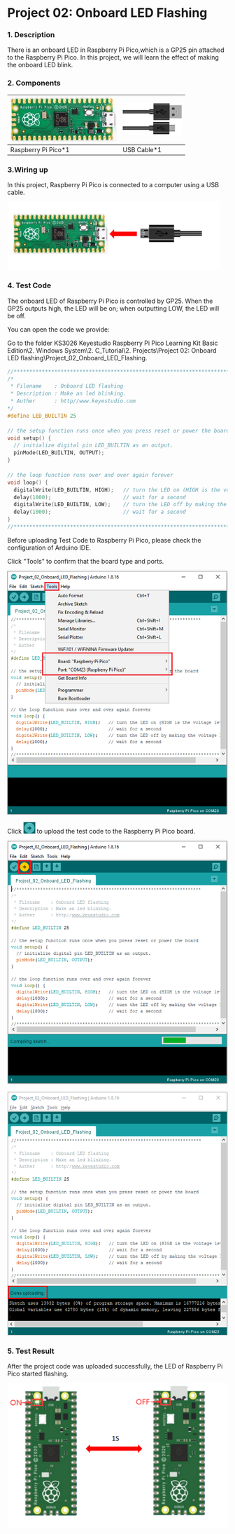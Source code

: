 # Project 02: Onboard LED Flashing

### **1. Description**

There is an onboard LED in Raspberry Pi Pico,which is a GP25 pin attached to the Raspberry Pi Pico. In this project, we will learn the effect of making the onboard LED blink.

### **2. Components**

| ![image-20230508170658369](media/image-20230508170658369.png) |![](media/3bdcc62cfa661d2b860a76e28537e21e.png)|
| ------------------------------- | ---------------------- |
| Raspberry Pi Pico\*1            | USB Cable\*1           |

### **3.Wiring up**

In this project, Raspberry Pi Pico is connected to a computer using a USB cable. 

![image-20230508170416104](media/image-20230508170416104.png)

### 4. Test Code

The onboard LED of Raspberry Pi Pico is controlled by GP25. When the GP25 outputs high, the LED will be on; when outputting LOW, the LED will be off.

You can open the code we provide:

Go to the folder KS3026 Keyestudio Raspberry Pi Pico Learning Kit Basic Edition\2. Windows  System\2. C_Tutorial\2. Projects\Project 02: Onboard LED flashing\Project_02_Onboard_LED_Flashing.

```c
//**********************************************************************
/*
 * Filename    : Onboard LED flashing
 * Description : Make an led blinking.
 * Auther      : http//www.keyestudio.com
*/
#define LED_BUILTIN 25

// the setup function runs once when you press reset or power the board
void setup() {
  // initialize digital pin LED_BUILTIN as an output.
  pinMode(LED_BUILTIN, OUTPUT);
}

// the loop function runs over and over again forever
void loop() {
  digitalWrite(LED_BUILTIN, HIGH);   // turn the LED on (HIGH is the voltage level)
  delay(1000);                       // wait for a second
  digitalWrite(LED_BUILTIN, LOW);    // turn the LED off by making the voltage LOW
  delay(1000);                       // wait for a second
}
//*************************************************************************************
```


Before uploading Test Code to Raspberry Pi Pico, please check the configuration of Arduino IDE.

Click "Tools" to confirm that the board type and ports.

![image-20230509083315354](media/image-20230509083315354.png)

Click ![img](media/wps1.jpg) to upload the test code to the Raspberry Pi Pico board.

![image-20230509083351550](media/image-20230509083351550.png)

![image-20230509083358963](media/image-20230509083358963.png)

### **5. Test Result**

After the project code was uploaded successfully, the LED of Raspberry Pi Pico started flashing.

![image-20230509083452056](media/image-20230509083452056.png)
